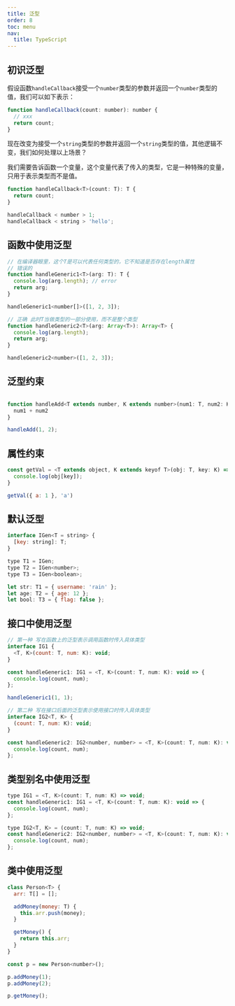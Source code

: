 ```yaml
---
title: 泛型
order: 8
toc: menu
nav:
  title: TypeScript
---
```


## 初识泛型

假设函数`handleCallback`接受一个`number`类型的参数并返回一个`number`类型的值，我们可以如下表示：

```javascript
function handleCallback(count: number): number {
  // xxx
  return count;
}
```

现在改变为接受一个`string`类型的参数并返回一个`string`类型的值，其他逻辑不变，我们如何处理以上场景？

我们需要告诉函数一个变量，这个变量代表了传入的类型，它是一种特殊的变量，只用于表示类型而不是值。

```javascript
function handleCallback<T>(count: T): T {
  return count;
}

handleCallback < number > 1;
handleCallback < string > 'hello';
```

## 函数中使用泛型

```javascript
// 在编译器眼里，这个T是可以代表任何类型的，它不知道是否存在length属性
// 错误的
function handleGeneric1<T>(arg: T): T {
  console.log(arg.length); // error
  return arg;
}

handleGeneric1<number[]>([1, 2, 3]);

// 正确 此时T当做类型的一部分使用，而不是整个类型
function handleGeneric2<T>(arg: Array<T>): Array<T> {
  console.log(arg.length);
  return arg;
}

handleGeneric2<number>([1, 2, 3]);

```

## 泛型约束

```javascript

function handleAdd<T extends number, K extends number>(num1: T, num2: K) {
  num1 + num2
}

handleAdd(1, 2);
```

## 属性约束

```javascript
const getVal = <T extends object, K extends keyof T>(obj: T, key: K) => {
  console.log(obj[key]);
}

getVal({ a: 1 }, 'a')
```

## 默认泛型

```javascript
interface IGen<T = string> {
  [key: string]: T;
}

type T1 = IGen;
type T2 = IGen<number>;
type T3 = IGen<boolean>;

let str: T1 = { username: 'rain' };
let age: T2 = { age: 12 };
let bool: T3 = { flag: false };
```

## 接口中使用泛型

```javascript
// 第一种 写在函数上的泛型表示调用函数时传入具体类型
interface IG1 {
  <T, K>(count: T, num: K): void;
}

const handleGeneric1: IG1 = <T, K>(count: T, num: K): void => {
  console.log(count, num);
};

handleGeneric1(1, 1);

// 第二种 写在接口后面的泛型表示使用接口时传入具体类型
interface IG2<T, K> {
  (count: T, num: K): void;
}

const handleGeneric2: IG2<number, number> = <T, K>(count: T, num: K): void => {
  console.log(count, num);
};
```

## 类型别名中使用泛型

```javascript
type IG1 = <T, K>(count: T, num: K) => void;
const handleGeneric1: IG1 = <T, K>(count: T, num: K): void => {
  console.log(count, num);
};

type IG2<T, K> = (count: T, num: K) => void;
const handleGeneric2: IG2<number, number> = <T, K>(count: T, num: K): void => {
  console.log(count, num);
};
```

## 类中使用泛型

```javascript
class Person<T> {
  arr: T[] = [];

  addMoney(money: T) {
    this.arr.push(money);
  }

  getMoney() {
    return this.arr;
  }
}

const p = new Person<number>();

p.addMoney(1);
p.addMoney(2);

p.getMoney();
```
